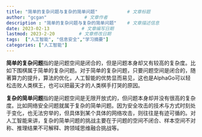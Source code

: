 ```yaml
---
title: "简单的复杂问题与复杂的简单问题"           # 文章标题
author: "gcgan"              # 文章作者
description : "简单的复杂问题与复杂的简单问题"    # 文章描述信息
date: 2023-02-13            # 文章编写日期
lastmod: 2023-2-20         # 文章修改日期
tags:  ["人工智能", "信息安全","学习摘要"]
categories: ["人工智能"]
---
```


**简单的复杂问题**指的是问题空间是闭合的，但是问题本身却又有较高的复杂度。比如下围棋属于简单的复杂问题。对于简单的复杂问题，只要问题空间是闭合的，随著算力的提升，算法的优化，人工智能的优势显而易见，这也是AlphaGo可以轻松击败人类棋王，也可以把最天才的人类棋手打哭的原因。

**复杂的简单问题**指的是问题空间是无限开放式的，但问题本身却并没有很高的复杂度。比如网络安全问题就属于复杂的简单问题。因为安全攻击的技术与方式时刻处于变化，也无法穷举的，但具体到某个具体的网络攻击，则往往是有迹可循的。对人工智能来讲，复杂的简单问题的挑战主要在于问题的空间不闭合、样本空间不对称、推理结果不可解释、跨领域思维融合挑战等。